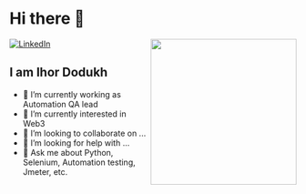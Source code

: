 # Hi there 👋

<div align="left">

  <a href="https://www.linkedin.com/in/ihor-d-64208791/">
    <img
      src="https://img.shields.io/static/v1?logo=linkedin&style=flat-square&color=0072b1&label=LinkedIn&message=%E2%98%86"
      alt="LinkedIn"
    />
  </a>
  <a href="https://api.daily.dev/get?r=IhorDodukh" target="_blank">
    <img
      width="256"
      align="right"
      src="https://api.daily.dev/devcards/def715f67df44eed8736dbb0579d0579.png?r=ydt"
    />
  </a>
</div>

## I am Ihor Dodukh

- 🔭 I’m currently working as Automation QA lead
- 🌱 I’m currently interested in Web3
- 👯 I’m looking to collaborate on ...
- 🤔 I’m looking for help with ...
- 💬 Ask me about Python, Selenium, Automation testing, Jmeter, etc.

<!--
![Metrics](https://raw.githubusercontent.com/omBratteng/omBratteng/github-metrics/github-metrics.svg)
![Notable contributions](https://raw.githubusercontent.com/omBratteng/omBratteng/github-metrics/notable.svg)
![Achievements](https://raw.githubusercontent.com/omBratteng/omBratteng/github-metrics/achievements.svg)

**IgorDodukh/IgorDodukh** is a ✨ _special_ ✨ repository because its `README.md` (this file) appears on your GitHub profile.

Here are some ideas to get you started:
-->
